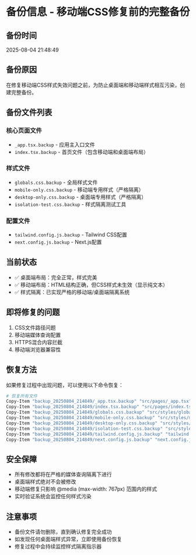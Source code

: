 # 备份信息 - 移动端CSS修复前的完整备份

## 备份时间
2025-08-04 21:48:49

## 备份原因
在修复移动端CSS样式失效问题之前，为防止桌面端和移动端样式相互污染，创建完整备份。

## 备份文件列表

### 核心页面文件
- `_app.tsx.backup` - 应用主入口文件
- `index.tsx.backup` - 首页文件（包含移动端和桌面端布局）

### 样式文件
- `globals.css.backup` - 全局样式文件
- `mobile-only.css.backup` - 移动端专用样式（严格隔离）
- `desktop-only.css.backup` - 桌面端专用样式（严格隔离）
- `isolation-test.css.backup` - 样式隔离测试工具

### 配置文件
- `tailwind.config.js.backup` - Tailwind CSS配置
- `next.config.js.backup` - Next.js配置

## 当前状态
- ✅ 桌面端布局：完全正常，样式完美
- ✅ 移动端布局：HTML结构正确，但CSS样式未生效（显示纯文本）
- ✅ 样式隔离：已实现严格的移动端/桌面端隔离系统

## 即将修复的问题
1. CSS文件路径问题
2. 移动端媒体查询配置
3. HTTPS混合内容拦截
4. 移动端浏览器兼容性

## 恢复方法
如果修复过程中出现问题，可以使用以下命令恢复：

```bash
# 恢复所有文件
Copy-Item "backup_20250804_214849/_app.tsx.backup" "src/pages/_app.tsx" -Force
Copy-Item "backup_20250804_214849/index.tsx.backup" "src/pages/index.tsx" -Force
Copy-Item "backup_20250804_214849/globals.css.backup" "src/styles/globals.css" -Force
Copy-Item "backup_20250804_214849/mobile-only.css.backup" "src/styles/mobile-only.css" -Force
Copy-Item "backup_20250804_214849/desktop-only.css.backup" "src/styles/desktop-only.css" -Force
Copy-Item "backup_20250804_214849/isolation-test.css.backup" "src/styles/isolation-test.css" -Force
Copy-Item "backup_20250804_214849/tailwind.config.js.backup" "tailwind.config.js" -Force
Copy-Item "backup_20250804_214849/next.config.js.backup" "next.config.js" -Force
```

## 安全保障
- 所有修改都将在严格的媒体查询隔离下进行
- 桌面端样式绝对不会被修改
- 移动端修复只影响 @media (max-width: 767px) 范围内的样式
- 实时验证系统会监控任何样式污染

## 注意事项
- 备份文件请勿删除，直到确认修复完全成功
- 如发现任何桌面端样式异常，立即使用备份恢复
- 修复过程中会持续监控样式隔离指示器
